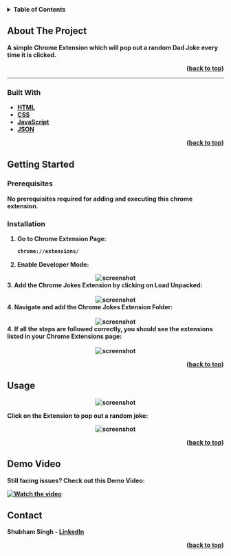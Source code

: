 <details>
  <summary><b>Table of Contents</summary>
  <ol>
    <li>
      <a href="#about-the-project">About The Project</a>
      <ul>
        <li><a href="#built-with">Built With</a></li>
      </ul>
    </li>
    <li>
      <a href="#getting-started">Getting Started</a>
      <ul>
        <li><a href="#prerequisites">Prerequisites</a></li>
   </ul>
    </li>
    <li><a href="#usage">Usage</a></li>
  
  </ol>
</details>

## About The Project
A simple Chrome Extension which will pop out a random **Dad Joke** every time it is clicked. 
<p align="right">(<a href="#top">back to top</a>)</p>
<hr>

### Built With

* [HTML](https://developer.mozilla.org/en-US/docs/Web/HTML)
* [CSS](https://developer.mozilla.org/en-US/docs/Web/CSS)
* [JavaScript](https://www.javascript.com/)
* [JSON](https://www.json.org/json-en.html)
<p align="right">(<a href="#top">back to top</a>)</p>

## Getting Started
### Prerequisites
No prerequisites required for adding and executing this chrome extension.
### Installation

1. Go to Chrome Extension Page:
   ```sh
   chrome://extensions/
   ```
  
2. Enable Developer Mode:
<div align="center">
<img src="https://raw.githubusercontent.com/LiQuiD-404/Dev-Scripts/main/Web%20Development/Chrome%20Jokes%20Extension/images/dev.png" alt="screenshot" >
</div>
3. Add the Chrome Jokes Extension by clicking on Load Unpacked:
<br><br>
<div align="center">
<img src="https://raw.githubusercontent.com/LiQuiD-404/Dev-Scripts/main/Web%20Development/Chrome%20Jokes%20Extension/images/adding_extension.png" alt="screenshot" >
</div>
4. Navigate and add the Chrome Jokes Extension Folder:
<br><br>
<div align="center">
<img src="https://raw.githubusercontent.com/LiQuiD-404/Dev-Scripts/main/Web%20Development/Chrome%20Jokes%20Extension/images/nav.png" alt="screenshot" >
</div>
4. If all the steps are followed correctly, you should see the extensions listed in your Chrome Extensions page:
<br><br>
<div align="center">
<img src="https://raw.githubusercontent.com/LiQuiD-404/Dev-Scripts/main/Web%20Development/Chrome%20Jokes%20Extension/images/final_extension.png" alt="screenshot" >
</div>

<p align="right">(<a href="#top">back to top</a>)</p>

## Usage
<div align="center">
<img src="https://raw.githubusercontent.com/LiQuiD-404/Dev-Scripts/main/Web%20Development/Chrome%20Jokes%20Extension/images/snip.png" alt="screenshot" >

</div>

Click on the Extension to pop out a random joke:

<div align="center">
<img src="https://raw.githubusercontent.com/LiQuiD-404/Dev-Scripts/main/Web%20Development/Chrome%20Jokes%20Extension/images/extension.png" alt="screenshot" >

</div>
<p align="right">(<a href="#top">back to top</a>)</p>

##  Demo Video
Still facing issues? Check out this Demo Video:


[![Watch the video](https://i.ibb.co/QkzXjmW/image.png)](https://drive.google.com/file/d/1xSUL0ot7vw16LQyzt59bjySPvsOnEjhH/view?usp=sharing)




## Contact
Shubham Singh - [LinkedIn](https://www.linkedin.com/in/shubham-singh-519769220/) 
<p align="right">(<a href="#top">back to top</a>)</p>